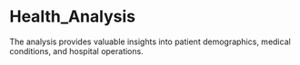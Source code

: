 # Health_Analysis
The analysis provides valuable insights into patient demographics, medical conditions, and hospital operations.
